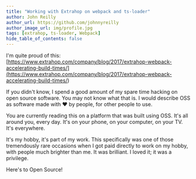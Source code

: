 ```yaml
---
title: "Working with Extrahop on webpack and ts-loader"
author: John Reilly
author_url: https://github.com/johnnyreilly
author_image_url: img/profile.jpg
tags: [extrahop, ts-loader, Webpack]
hide_table_of_contents: false
---
```

I'm quite proud of this: [https://www.extrahop.com/company/blog/2017/extrahop-webpack-accelerating-build-times/](<https://www.extrahop.com/company/blog/2017/extrahop-webpack-accelerating-build-times/>)

 If you didn't know, I spend a good amount of my spare time hacking on open source software. You may not know what that is. I would describe OSS as software made with ❤ by people, for other people to use.

You are currently reading this on a platform that was built using OSS. It's all around you, every day. It's on your phone, on your computer, on your TV. It's everywhere.

It's my hobby, it's part of my work. This specifically was one of those tremendously rare occasions when I got paid directly to work on my hobby, with people much brighter than me. It was brilliant. I loved it; it was a privilege.

Here's to Open Source!


